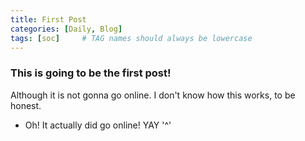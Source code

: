 ```yaml
---
title: First Post
categories: [Daily, Blog]
tags: [soc]     # TAG names should always be lowercase
---
```


### This is going to be the first post!

Although it is not gonna go online.
I don't know how this works, to be honest.


- Oh! It actually did go online! YAY '^'
